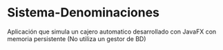 # Sistema-Denominaciones
Aplicación que simula un cajero automatico desarrollado con JavaFX con memoria persistente (No utiliza un gestor de BD)
